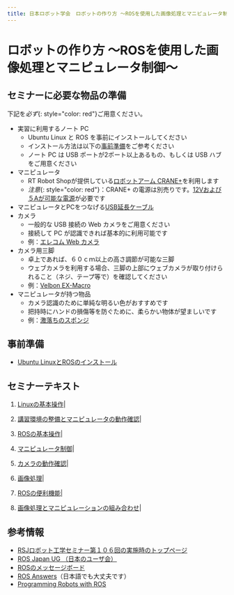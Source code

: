 ```yaml
---
title: 日本ロボット学会　ロボットの作り方 ～ROSを使用した画像処理とマニピュレータ制御～
---
```


# ロボットの作り方 ～ROSを使用した画像処理とマニピュレータ制御～

## セミナーに必要な物品の準備

下記を*必ず*{: style="color: red"}ご用意ください。

- 実習に利用するノート PC
  - Ubuntu Linux と ROS を事前にインストールしてください
  - インストール方法は以下の[事前準備](#事前準備)をご参考ください
  - ノート PC は USB ポートが2ポート以上あるもの、もしくは USB ハブをご用意ください
- マニピュレータ
  - RT Robot Shopが提供している[ロボットアーム CRANE+](https://www.rt-shop.jp/index.php?main_page=product_info&cPath=1324&products_id=3626)を利用します
  - _注意_{: style="color: red"}：CRANE+ の電源は別売りです。[12Vおよび５Aが可能な電源](http://www.rt-shop.jp/index.php?main_page=product_info&cPath=1000_1012_1131&products_id=595)が必要です
- マニピュレータとPCをつなげる[USB延長ケーブル](https://www.amazon.co.jp/gp/product/B007STDLM0/ref=oh_aui_detailpage_o02_s00)
- カメラ
  - 一般的な USB 接続の Web カメラをご用意ください
  - 接続して PC が認識できれば基本的に利用可能です
  - 例：[エレコム Web カメラ](https://www.amazon.co.jp/gp/product/B00UZNLIBW/ref=oh_aui_detailpage_o03_s00)
- カメラ用三脚
  - 卓上であれば、６０ｃｍ以上の高さ調節が可能な三脚
  - ウェブカメラを利用する場合、三脚の上部にウェブカメラが取り付けられること（ネジ、テープ等で）を確認してください
  - 例：[Velbon EX-Macro](https://www.amazon.co.jp/gp/product/B00DL5RP5Y/ref=oh_aui_detailpage_o03_s00)
- マニピュレータが持つ物品
  - カメラ認識のために単純な明るい色がおすすめです
  - 把持時にハンドの損傷等を防ぐために、柔らかい物体が望ましいです
  - 例：[激落ちのスポンジ](https://www.amazon.co.jp/gp/product/B005ZETITK/ref=oh_aui_detailpage_o00_s00)

## 事前準備

- [Ubuntu LinuxとROSのインストール](linux_and_ros_install.html)

## セミナーテキスト

1. [Linuxの基本操作](linux_basics.html)|

1. [講習環境の整備とマニピュレータの動作確認](manipulator_check.html)|

1. [ROSの基本操作](ros_basics.html)|

1. [マニピュレータ制御](manipulators_and_moveit.html)|

1. [カメラの動作確認](camera_check.html)|

1. [画像処理](image_processing_and_opencv.html)|

1. [ROSの便利機能](ros_useful_stuff.html)|

1. [画像処理とマニピュレーションの組み合わせ](full_application.html)|

## 参考情報

- [RSJロボット工学セミナー第１０６回の実施時のトップページ](index_20170617.html)
- [ROS Japan UG （日本のユーザ会）](https://rosjp.connpass.com/)
- [ROSのメッセージボード](https://discourse.ros.org/)
- [ROS Answers](http://answers.ros.org/)（日本語でも大丈夫です）
- [Programming Robots with ROS](http://shop.oreilly.com/product/0636920024736.do)
